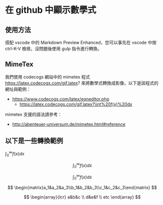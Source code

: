 # 在 github 中顯示數學式

## 使用方法

搭配 vscode 中的 Markdown Preview Enhanced，您可以事先在 vscode 中按 ctrl-K-V 檢視，沒問題後使用 gulp 指令進行轉換。

## MimeTex

我們使用 codecogs 網站中的 mimetex 程式
https://latex.codecogs.com/gif.latex? 來將數學式轉換成影像，以下是該程式的網址與範例：

* https://www.codecogs.com/latex/eqneditor.php
  * https://latex.codecogs.com/gif.latex?\int%20f(x)%20dx

mimetex 支援的語法請參考：

* http://abenteuer-universum.de/mimetex.html#reference

## 以下是一些轉換範例

$\int_{0}^{\infty} f(x) dx$

$$\int_{0}^{\infty} f(x) dx$$

$$
\int_{0}^{\infty} f(x) dx
$$

$$
\begin{matrix}a_1&a_2&a_3\\b_1&b_2&b_3\\c_1&c_2&c_3\end{matrix}
$$

$$
\begin{array}{lcr}	a&b&c \\ d&e&f \\ etc	\end{array}
$$


